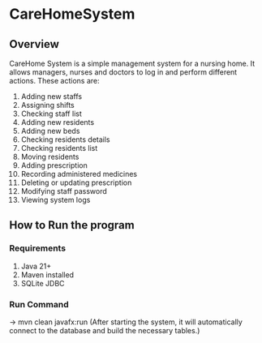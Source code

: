# CareHomeSystem

## Overview
CareHome System is a simple management system for a nursing home. It allows managers, nurses and doctors to log in and 
perform different actions. These actions are:
1. Adding new staffs
2. Assigning shifts
3. Checking staff list
4. Adding new residents
5. Adding new beds
6. Checking residents details
7. Checking residents list
8. Moving residents
9. Adding prescription
10. Recording administered medicines
11. Deleting or updating prescription
12. Modifying staff password
13. Viewing system logs

## How to Run the program
### Requirements
1. Java 21+
2. Maven installed 
3. SQLite JDBC

### Run Command
-> mvn clean javafx:run
(After starting the system, it will automatically connect to the database and build the necessary tables.)
